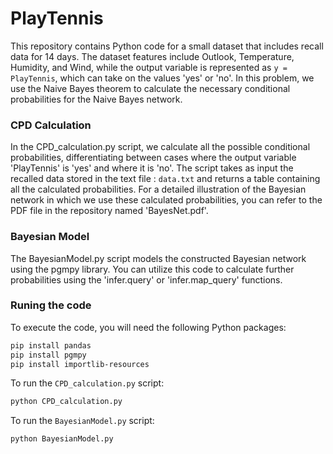 # PlayTennis
This repository contains Python code for a small dataset that includes recall data for 14 days. The dataset features include Outlook, Temperature, Humidity, and Wind, while the output variable is represented as `y = PlayTennis`, which can take on the values 'yes' or 'no'. In this problem, we use the Naive Bayes theorem to calculate the necessary conditional probabilities for the Naive Bayes network.

### CPD Calculation
In the CPD_calculation.py script, we calculate all the possible conditional probabilities, differentiating between cases where the output variable 'PlayTennis' is 'yes' and where it is 'no'. The script takes as input the recalled data stored in the text file : `data.txt` and returns a table containing all the calculated probabilities. For a detailed illustration of the Bayesian network in which we use these calculated probabilities, you can refer to the PDF file in the repository named 'BayesNet.pdf'.

### Bayesian Model
The BayesianModel.py script models the constructed Bayesian network using the pgmpy library. You can utilize this code to calculate further probabilities using the 'infer.query' or 'infer.map_query' functions.

### Runing the code
To execute the code, you will need the following Python packages:

```bash
pip install pandas
pip install pgmpy
pip install importlib-resources
```
To run the `CPD_calculation.py` script:
```bash
python CPD_calculation.py
```

To run the `BayesianModel.py` script:
```bash
python BayesianModel.py
```
